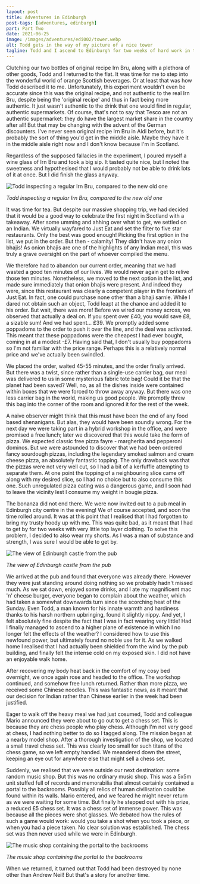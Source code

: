 ```yaml
---
layout: post
title: Adventures in Edinburgh
post-tags: [adventures, edinburgh]
part: Part Two
date: 2021-06-25
image: /images/adventures/edi002/tower.webp
alt: Todd gets in the way of my picture of a nice tower
tagline: Todd and I ascend to Edinburgh for two weeks of hard work in the office. This time, we eat a lot of food.
---
```


Clutching our two bottles of original recipe Irn Bru, along with a plethora of other goods, Todd and I returned to the flat.
It was time for me to step into the wonderful world of orange Scottish beverages.
Or at least that was how Todd described it to me.
Unfortunately, this experiment wouldn't even be accurate since this was the original recipe, and not authentic to the real Irn Bru, despite being the 'original recipe' and thus in fact being more authentic. 
It just wasn't authentic to the drink that one would find in regular, authentic supermarkets.
Of course, that's not to say that Tesco are not an authentic supermarket: they do have the largest market share in the country after all!
But that may be changing with the advent of the German discounters.
I've never seen original recipe Irn Bru in Aldi before, but it's probably the sort of thing you'd get in the middle aisle.
Maybe they have it in the middle aisle right now and I don't know because I'm in Scotland.

Regardless of the supposed fallacies in the experiment, I poured myself a wine glass of Irn Bru and took a big sip.
It tasted quite nice, but I noted the sweetness and hypothesised that I would probably not be able to drink lots of it at once.
But I did finish the glass anyway.

![Todd inspecting a regular Irn Bru, compared to the new old one](/images/adventures/edi002/bru.webp)

*Todd inspecting a regular Irn Bru, compared to the new old one*

It was time for tea.
But despite our massive shopping trip, we had decided that it would be a good way to celebrate the first night in Scotland with a takeaway.
After some umming and ahhing over what to get, we settled on an Indian.
We virtually wayfared to Just Eat and set the filter to five star restaurants.
Only the best was good enough!
Picking the first option in the list, we put in the order.
But then - calamity!
They didn't have any onion bhajis!
As onion bhajis are one of the highlights of any Indian meal, this was truly a grave oversight on the part of whoever compiled the menu.

We therefore had to abandon our current order, meaning that we had wasted a good ten minutes of our lives.
We would never again get to relive those ten minutes.
Nonetheless, we moved to the next option in the list, and made sure immediately that onion bhajis were present.
And indeed they were, since this restaurant was clearly a competent player in the frontiers of Just Eat.
In fact, one could purchase none other than a bhaji sarnie.
While I dared not obtain such an object, Todd leapt at the chance and added it to his order.
But wait, there was more!
Before we wired our money across, we observed that actually a deal on.
If you spent over £40, you would save £8, a sizable sum!
And we had spent... £39.
We promptly added some poppadoms to the order to push it over the line, and the deal was activated.
This meant that these poppadoms were the cheapest I had ever bought, coming in at a modest -£7.
Having said that, I don't usually buy poppadoms so I'm not familiar with the price range.
Perhaps this is a relatively normal price and we've actually been swindled.

We placed the order, waited 45-55 minutes, and the order finally arrived.
But there was a twist, since rather than a single-use carrier bag, our meal was delivered to us in some mysterious fabric tote bag!
Could it be that the planet had been saved?
Well, no, as all the dishes inside were contained within boxes that we were forced to throw away anyway.
But there was one less carrier bag in the world, making us good people.
We promptly threw this bag into the corner of the room and ignored it for the rest of the week.

A naive observer might think that this must have been the end of any food based shenanigans.
But alas, they would have been soundly wrong.
For the next day we were taking part in a hybrid workshop in the office, and were promised a free lunch;
later we discovered that this would take the form of pizza.
We expected classic free pizza fayre - margherita and pepperoni dominos.
But we were astounded to discover that we had been ordered fancy sourdough pizzas, including the legendary smoked salmon and cream cheese pizza, an absolutely fantastic topping.
The only drawback was that the pizzas were not very well cut, so I had a bit of a kerfuffle attempting to separate them.
At one point the topping of a neighbouring slice came off along with my desired slice, so I had no choice but to also consume this one.
Such unregulated pizza eating was a dangerous game, and I soon had to leave the vicinity lest I consume my weight in bougie pizza.

The bonanza did not end there.
We were now invited out to a pub meal in Edinburgh city centre in the evening!
We of course accepted, and soon the time rolled around.
It was at this point that I realised that I had forgotten to bring my trusty hoody up with me.
This was quite bad, as it meant that I had to get by for two weeks with very little top layer clothing.
To solve this problem, I decided to also wear my shorts.
As I was a man of substance and strength, I was sure I would be able to get by.

![The view of Edinburgh castle from the pub](/images/adventures/edi002/view.webp)

*The view of Edinburgh castle from the pub*

We arrived at the pub and found that everyone was already there.
However they were just standing around doing nothing so we probably hadn't missed much.
As we sat down, enjoyed some drinks, and I ate my magnificent mac 'n' cheese burger, everyone began to complain about the weather, which had taken a somewhat downwards turn since the scorching heat of the Sunday.
Even Todd, a man known for his innate warmth and hardiness thanks to his harsh northern upbringing, found it slightly nippy.
And yet, I felt absolutely fine despite the fact that I was in fact wearing very little!
Had I finally managed to ascend to a higher plane of existence in which I no longer felt the effects of the weather?
I considered how to use this newfound power, but ultimately found no noble use for it.
As we walked home I realised that I had actually been shielded from the wind by the pub building, and finally felt the intense cold on my exposed skin.
I did not have an enjoyable walk home.

After recovering my body heat back in the comfort of my cosy bed overnight, we once again rose and headed to the office.
The workshop continued, and somehow free lunch returned.
Rather than more pizza, we received some Chinese noodles.
This was fantastic news, as it meant that our decision for Indian rather than Chinese earlier in the week had been justified.

Eager to walk off the heavy meal we had just cosumed, Todd and colleague Mario announced they were about to go out to get a chess set.
This is because they are chess people who play chess. 
Although I'm not very good at chess, I had nothing better to do so I tagged along.
The mission began at a nearby model shop.
After a thorough investigation of the shop, we located a small travel chess set.
This was clearly too small for such titans of the chess game, so we left empty handed.
We meandered down the street, keeping an eye out for anywhere else that might sell a chess set.

Suddenly, we realised that we were outside our next destination: some random music shop.
But this was no ordinary music shop.
This was a 5x5m unit stuffed full of records and memorabilia that almost certainly contained a portal to the backrooms.
Possibly all relics of human civilisation could be found within its walls.
Mario entered, and we feared he might never return as we were waiting for some time.
But finally he stepped out with his prize, a reduced £5 chess set.
It was a chess set of immense power.
This was because all the pieces were shot glasses.
We debated how the rules of such a game would work: would you take a shot when you took a piece, or when you had a piece taken.
No clear solution was established.
The chess set was then never used while we were in Edinburgh.

![The music shop containing the portal to the backrooms](/images/adventures/edi002/music.webp)

*The music shop containing the portal to the backrooms*

When we returned, it turned out that Todd had been destroyed by none other than Andrew Neil!
But that's a story for another time.

